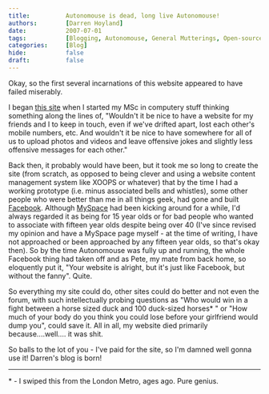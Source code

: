 ```yaml
---
title:          Autonomouse is dead, long live Autonomouse!
authors:        [Darren Hoyland]
date:           2007-07-01
tags:           [Blogging, Autonomouse, General Mutterings, Open-source, Facebook, Blog, Personal]
categories:     [Blog]
hide:           false
draft:          false
---
```



Okay, so the first several incarnations of this website appeared to have failed miserably.

I began [this site](http://www.autonomouse.com) when I started my MSc in computery stuff thinking something along the lines of, "Wouldn't it be nice to have a website for my friends and I to keep in touch, even if we've drifted apart, lost each other's mobile numbers, etc. And wouldn't it be nice to have somewhere for all of us to upload photos and videos and leave offensive jokes and slightly less offensive messages for each other."

Back then, it probably would have been, but it took me so long to create the site (from scratch, as opposed to being clever and using a website content management system like XOOPS or whatever) that by the time I had a working prototype (i.e. minus associated bells and whistles), some other people who were better than me in all things geek, had gone and built [Facebook](http://www.facebook.com). Although [MySpace](http://www.myspace.com) had been kicking around for a while, I'd always regarded it as being for 15 year olds or for bad people who wanted to associate with fifteen year olds despite being over 40 (I've since revised my opinion and have a MySpace page myself - at the time of writing, I have not approached or been approached by any fifteen year olds, so that's okay then). So by the time Autonomouse was fully up and running, the whole Facebook thing had taken off and as Pete, my mate from back home, so eloquently put it, "Your website is alright, but it's just like Facebook, but without the fanny". Quite.

So everything my site could do, other sites could do better and not even the forum, with such intellectually probing questions as "Who would win in a fight between a horse sized duck and 100 duck-sized horses* " or "How much of your body do you think you could lose before your girlfriend would dump you", could save it. All in all, my website died primarily because....well.... it was shit.

So balls to the lot of you - I've paid for the site, so I'm damned well gonna use it! Darren's blog is born!

---

\* - I swiped this from the London Metro, ages ago. Pure genius.
